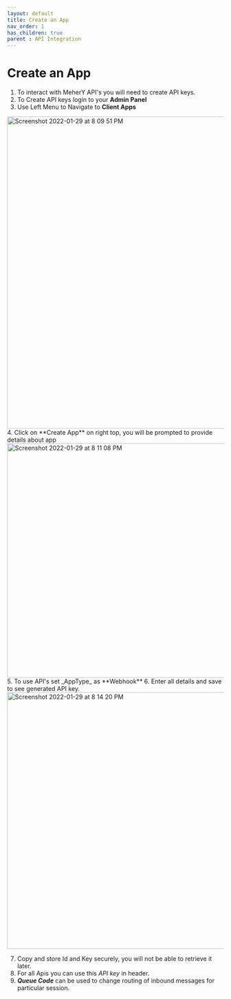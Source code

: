 ```yaml
---
layout: default
title: Create an App
nav_order: 1
has_children: true
parent : API Integration
---
```

# Create an App
1. To interact with MeherY API's you will need to create API keys.
2. To Create API keys login to your **Admin Panel**
3. Use Left Menu to Navigate to **Client Apps**
  <img width="725" alt="Screenshot 2022-01-29 at 8 09 51 PM" src="https://user-images.githubusercontent.com/5462166/151665159-a7f53012-1d4c-4093-898b-cbc7133f1476.png">
4. Click on **Create App** on right top, you will be prompted to provide details about app
  <img width="544" alt="Screenshot 2022-01-29 at 8 11 08 PM" src="https://user-images.githubusercontent.com/5462166/151665205-325645db-7a37-4423-a9ec-ffdc7763d39a.png">
5. To use API's set _AppType_ as **Webhook**  
6. Enter all details and save to see generated API key.
  <img width="596" alt="Screenshot 2022-01-29 at 8 14 20 PM" src="https://user-images.githubusercontent.com/5462166/151665302-7ba41ea6-c0c8-43c9-b34d-791f49c59b79.png">
  
7. Copy and store Id and Key securely, you will not be able to retrieve it later.
8. For all Apis you can use this _API key_ in header.
9. _**Queue Code**_ can be used to change routing of inbound messages for particular session.






